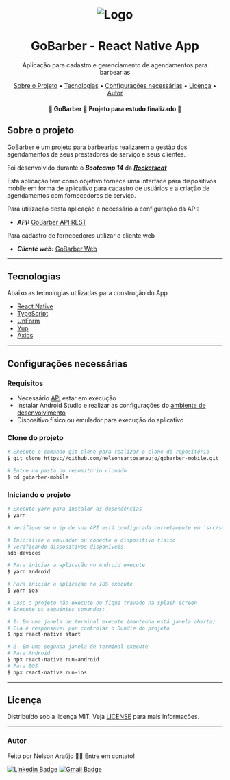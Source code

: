 <h1 align="center">
  <img alt="Logo" src="https://ik.imagekit.io/t58nj4hrrhv/logo_o0SeXCgx_Q.svg" alt="GoBarber Hairdcuts and Shaves">
</h1>

<h1 align="center">
    GoBarber - React Native App
</h1>
<p align="center">Aplicação para cadastro e gerenciamento de agendamentos para barbearias</p>


<p align="center">
 <a href="#sobre-o-projeto">Sobre o Projeto</a> •
 <a href="#tecnologias">Tecnologias</a> •
 <a href="#configurações-necessárias">Configurações necessárias</a> •
 <a href="#licença">Licença</a> •
 <a href="#autor">Autor</a>
</p>

<h4 align="center">
	🚧  GoBarber 🚀 Projeto para estudo finalizado 🚧
</h4>

## Sobre o projeto

GoBarber é um projeto para barbearias realizarem a gestão dos agendamentos de seus prestadores de serviço e seus clientes.

Foi desenvolvido durante o ***Bootcamp 14*** da ***[Rocketseat](https://rocketseat.com.br)***

Esta aplicação tem como objetivo fornece uma interface para dispositivos mobile em forma de aplicativo para cadastro de usuários e a criação de agendamentos com fornecedores de serviço.

Para utilização desta aplicação é necessário a configuração da API:

- ***API:*** [GoBarber API REST](https://github.com/nelsonsantosaraujo/gobarber-backend)

Para cadastro de fornecedores utilizar o cliente web

- ***Cliente web:*** [GoBarber Web](https://github.com/nelsonsantosaraujo/gobarber-web)

---

## Tecnologias

Abaixo as tecnologias utilizadas para construção do App

- [React Native](https://reactnative.dev/)
- [TypeScript](https://www.typescriptlang.org/)
- [UnForm](https://unform.dev/)
- [Yup](https://github.com/jquense/yup)
- [Axios](https://github.com/axios/axios)

---

## Configurações necessárias

### **Requisitos**

- Necessário [API](https://github.com/nelsonsantosaraujo/gobarber-backend) estar em execução
- Instalar Android Studio e realizar as configurações do [ambiente de desenvolvimento](https://reactnative.dev/docs/environment-setup)
- Dispositivo físico ou emulador para execução do aplicativo

### **Clone do projeto**

```bash
# Execute o comando git clone para realizar o clone do repositório
$ git clone https://github.com/nelsonsantosaraujo/gobarber-mobile.git

# Entre na pasta do repositório clonado
$ cd gobarber-mobile
```

### **Iniciando o projeto**

```bash
# Execute yarn para instalar as dependências
$ yarn

# Verifique se o ip de sua API está configurada corretamente em 'src/services/api.ts'

# Inicialize o emulador ou conecte o dispositivo físico
# verificando dispositivos disponíveis
adb devices

# Para iniciar a aplicação no Android execute
$ yarn android

# Para iniciar a aplicação no IOS execute
$ yarn ios

# Caso o projeto não execute ou fique travado na splash screen
# Execute os seguintes comandos:

# 1- Em uma janela de terminal execute (mantenha está janela aberta)
# Ela é responsável por controlar o Bundle do projeto
$ npx react-native start

# 2- Em uma segunda janela de terminal execute
# Para Android
$ npx react-native run-android
# Para IOS
$ npx react-native run-ios

```

---

## Licença

Distribuído sob a licença MIT. Veja [LICENSE](LICENSE) para mais informações.

---

### Autor

Feito por Nelson Araújo 👋🏽 Entre em contato!

[![Linkedin Badge](https://img.shields.io/badge/-Nelson-blue?style=flat-square&logo=Linkedin&logoColor=white&link=https://www.linkedin.com/in/tgmarinho/)](https://www.linkedin.com/in/nelsonsantosaraujo/)
[![Gmail Badge](https://img.shields.io/badge/-nelsonsantosaraujo@hotmail.com-red?style=flat-square&link=mailto:nelsonsantosaraujo@hotmail.com)](mailto:nelsonsantosaraujo@hotmail.com)
